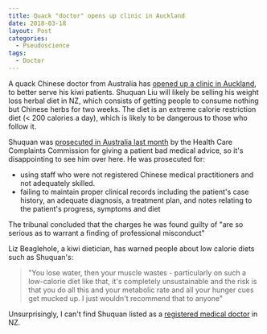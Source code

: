```yaml
---
title: Quack "doctor" opens up clinic in Auckland
date: 2018-03-18
layout: Post
categories:
  - Pseudoscience
tags:
  - Doctor
---
```


A quack Chinese doctor from Australia has [opened up a clinic in Auckland](http://www.nzherald.co.nz/nz/news/article.cfm?c_id=1&objectid=12014208), to better serve his kiwi patients. Shuquan Liu will likely be selling his weight loss herbal diet in NZ, which consists of getting people to consume nothing but Chinese herbs for two weeks. The diet is an extreme calorie restriction diet (< 200 calories a day), which is likely to be dangerous to those who follow it.

<!-- more -->

Shuquan was [prosecuted in Australia last month](https://www.smh.com.au/national/nsw/chinese-herbalist-who-helped-malcolm-turnbull-guilty-of-unsatisfactory-professional-conduct-20170201-gu3deh.html) by the Health Care Complaints Commission for giving a patient bad medical advice, so it's disappointing to see him over here. He was prosecuted for:

- using staff who were not registered Chinese medical practitioners and not adequately skilled.
- failing to maintain proper clinical records including the patient's case history, an adequate diagnosis, a treatment plan, and notes relating to the patient's progress, symptoms and diet

The tribunal concluded that the charges he was found guilty of "are so serious as to warrant a finding of professional misconduct"

Liz Beaglehole, a kiwi dietician, has warned people about low calorie diets such as Shuquan's:

> "You lose water, then your muscle wastes - particularly on such a low-calorie diet like that, it's completely unsustainable and the risk is that you do all this and your metabolic rate and all your hunger cues get mucked up. I just wouldn't recommend that to anyone"

Unsurprisingly, I can't find Shuquan listed as a [registered medical doctor](https://www.mcnz.org.nz/support-for-doctors/list-of-registered-doctors/DoctorSearchForm?Lastname=Liu) in NZ.
